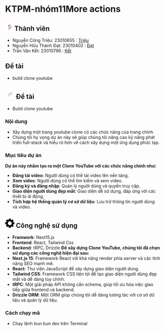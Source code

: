 # KTPM-nhóm11More actions
## <img src="https://github.com/ngtrieu/ktpm/blob/main/logo_people.png" width="30" height="auto" alt="Thành viên">Thành viên
- Nguyễn Công Triệu: 23010655 : [Triệu](https://github.com/ngtrieu)
- Nguyễn Hữu Thành Đạt: 23010402 : [Đạt](https://github.com/datwhite21)
- Trần Văn Kết: 23010796 : [Kết](https://github.com/TVKet2402)
## Đề tài
- build clone youtube
## <img src="https://github.com/ngtrieu/ktpm/blob/main/logo_graphic.png" width="30" height="auto" alt="Thành viên"> Đề tài
- Build clone youtube
### Nội dung
- Xây dựng một trang youtube clone có các chức năng của trang chính
- Chúng tôi hy vọng dự án này sẽ giúp chúng tôi nâng cao kỹ năng phát triển full-stack và hiểu rõ hơn về cách xây dựng một ứng dụng phức tạp.
### Mục tiêu dự án
**Dự án này nhằm tạo ra một Clone YouTube với các chức năng chính như:**
- **Đăng tải video**: Người dùng có thể tải video lên nền tảng.
- **Xem video**: Người dùng có thể tìm kiếm và xem video.
- **Đăng ký và đăng nhập**: Quản lý người dùng và quyền truy cập.
- **Giao diện người dùng đẹp mắt**: Giao diện dễ sử dụng, đáp ứng với các thiết bị di động.
- **Tích hợp hệ thống quản lý cơ sở dữ liệu**: Lưu trữ thông tin người dùng và video.
##  <img src="https://github.com/ngtrieu/ktpm/blob/main/logo_setting.png" width="30" height="auto" alt="Công nghệ sử dụng"> Công nghệ sử dụng
- **Framwork**: Next15.js
- **Frontend**: React, Tailwind Css
- **Backend**: tRPC, Drizzle
**Để xây dựng Clone YouTube, chúng tôi đã chọn sử dụng các công nghệ hiện đại sau:**
- **Next.js 15**: Framework React với khả năng render phía server và các tính năng SEO mạnh mẽ.
- **React**: Thư viện JavaScript để xây dựng giao diện người dùng.
- **Tailwind CSS**: Framework CSS tiện lợi để tạo giao diện người dùng đẹp mắt và dễ dàng tùy chỉnh.
- **tRPC**: Một giải pháp API không cần schema, giúp tối ưu hóa việc giao tiếp giữa frontend và backend.
- **Drizzle ORM**: Một ORM giúp chúng tôi dễ dàng tương tác với cơ sở dữ liệu và quản lý dữ liệu.
### Cách chạy mã
- Chạy lệnh bun bun dev trên Terminal
